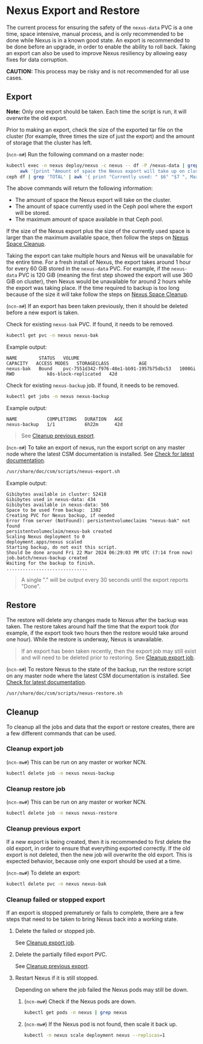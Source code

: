 # Nexus Export and Restore

The current process for ensuring the safety of the `nexus-data` PVC is a one time, space intensive, manual process, and is only recommended to be done while Nexus is
in a known good state. An export is recommended to be done before an upgrade, in order to enable the ability to roll back. Taking an export can also be used to improve
Nexus resiliency by allowing easy fixes for data corruption.

**CAUTION:** This process may be risky and is not recommended for all use cases.

## Export

**Note:** Only one export should be taken. Each time the script is run, it will overwrite the old export.

Prior to making an export, check the size of the exported tar file on the cluster (for example, three times the size of just the export) and the amount of storage
that the cluster has left.

(`ncn-m#`) Run the following command on a master node:

```bash
kubectl exec -n nexus deploy/nexus -c nexus -- df -P /nexus-data | grep '/nexus-data' |
     awk '{print "Amount of space the Nexus export will take up on cluster: "(($3 * 3)/1048576)" GiB";}' &&
ceph df | grep 'TOTAL' | awk '{ print "Currently used: " $6" "$7 ", Max Available " $4" "$5;}'
```

The above commands will return the following information:

- The amount of space the Nexus export will take on the cluster.
- The amount of space currently used in the Ceph pool where the export will be stored.
- The maximum amount of space available in that Ceph pool.

If the size of the Nexus export plus the size of the currently used space is larger than the maximum available space,
then follow the steps on [Nexus Space Cleanup](Nexus_Space_Cleanup.md).

Taking the export can take multiple hours and Nexus will be unavailable for the entire time. For a fresh install of Nexus, the export takes around
1 hour for every 60 GiB stored in the `nexus-data` PVC. For example, if the `nexus-data` PVC is 120 GiB (meaning the first step showed the export will
use 360 GiB on cluster), then Nexus would be unavailable for around 2 hours while the export was taking place. If the time required to backup is too long
because of the size it will take follow the steps on [Nexus Space Cleanup](Nexus_Space_Cleanup.md).

(`ncn-m#`) If an export has been taken previously, then it should be deleted before a new export is taken.

Check for existing `nexus-bak` PVC. If found, it needs to be removed.

```bash
kubectl get pvc -n nexus nexus-bak
```

Example output:

```text
NAME        STATUS   VOLUME                                     CAPACITY   ACCESS MODES   STORAGECLASS           AGE
nexus-bak   Bound    pvc-7551d342-f976-48e1-bb91-1957b75dbc53   1000Gi     RWO            k8s-block-replicated   42d
```

Check for existing `nexus-backup` job. If found, it needs to be removed.

```bash
kubectl get jobs -n nexus nexus-backup
```

Example output:

```text
NAME           COMPLETIONS   DURATION   AGE
nexus-backup   1/1           6h22m      42d
```

> See [Cleanup previous export](#cleanup-previous-export).

(`ncn-m#`) To take an export of nexus, run the export script on any master node where the latest CSM documentation is installed. See
[Check for latest documentation](../../update_product_stream/README.md#check-for-latest-documentation).

```bash
/usr/share/doc/csm/scripts/nexus-export.sh
```

Example output:

```text
Gibibytes available in cluster: 52418
Gibibytes used in nexus-data: 434
Gibibytes available in nexus-data: 566
Space to be used from backup:  1302
Creating PVC for Nexus backup, if needed
Error from server (NotFound): persistentvolumeclaims "nexus-bak" not found
persistentvolumeclaim/nexus-bak created
Scaling Nexus deployment to 0
deployment.apps/nexus scaled
Starting backup, do not exit this script.
Should be done around Fri 22 Mar 2024 06:29:03 PM UTC (7:14 from now)
job.batch/nexus-backup created
Waiting for the backup to finish.
..............................
```

> A single "." will be output every 30 seconds until the export reports "Done".

## Restore

The restore will delete any changes made to Nexus after the backup was taken. The restore takes around half the time that the export took
(for example, if the export took two hours then the restore would take around one hour). While the restore is underway, Nexus is unavailable.

> If an export has been taken recently, then the export job may still exist and will need to be deleted prior to restoring. See [Cleanup export job](#cleanup-export-job).

(`ncn-m#`) To restore Nexus to the state of the backup, run the restore script on any master node where the latest CSM documentation is installed. See
[Check for latest documentation](../../update_product_stream/README.md#check-for-latest-documentation).

```bash
/usr/share/doc/csm/scripts/nexus-restore.sh
```

## Cleanup

To cleanup all the jobs and data that the export or restore creates, there are a few different commands that can be used.

### Cleanup export job

(`ncn-mw#`) This can be run on any master or worker NCN.

```bash
kubectl delete job -n nexus nexus-backup
```

### Cleanup restore job

(`ncn-mw#`) This can be run on any master or worker NCN.

```bash
kubectl delete job -n nexus nexus-restore
```

### Cleanup previous export

If a new export is being created, then it is recommended to first delete the old export, in order to ensure that everything exported correctly.
If the old export is not deleted, then the new job will overwrite the old export. This is expected behavior, because only one export should be used at a time.

(`ncn-mw#`) To delete an export:

```bash
kubectl delete pvc -n nexus nexus-bak
```

### Cleanup failed or stopped export

If an export is stopped prematurely or fails to complete, there are a few steps that need to be taken to bring Nexus back into a working state.

1. Delete the failed or stopped job.

    See [Cleanup export job](#cleanup-export-job).

1. Delete the partially filled export PVC.

    See [Cleanup previous export](#cleanup-previous-export).

1. Restart Nexus if it is still stopped.

    Depending on where the job failed the Nexus pods may still be down.

    1. (`ncn-mw#`) Check if the Nexus pods are down.

        ```bash
        kubectl get pods -n nexus | grep nexus
        ```

    1. (`ncn-mw#`) If the Nexus pod is not found, then scale it back up.

        ```bash
        kubectl -n nexus scale deployment nexus --replicas=1
        ```
